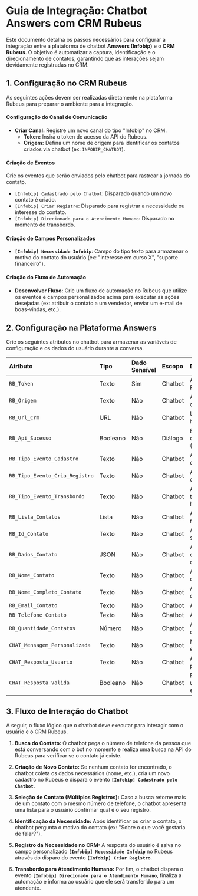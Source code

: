 # Guia de Integração: Chatbot Answers com CRM Rubeus

Este documento detalha os passos necessários para configurar a integração entre a plataforma de chatbot **Answers (Infobip)** e o **CRM Rubeus**. O objetivo é automatizar a captura, identificação e o direcionamento de contatos, garantindo que as interações sejam devidamente registradas no CRM.

## 1. Configuração no CRM Rubeus

As seguintes ações devem ser realizadas diretamente na plataforma Rubeus para preparar o ambiente para a integração.

#### Configuração do Canal de Comunicação
* **Criar Canal:** Registre um novo canal do tipo "Infobip" no CRM.
    * **Token:** Insira o token de acesso da API do Rubeus.
    * **Origem:** Defina um nome de origem para identificar os contatos criados via chatbot (ex: `INFOBIP_CHATBOT`).

#### Criação de Eventos
Crie os eventos que serão enviados pelo chatbot para rastrear a jornada do contato.
* `[Infobip] Cadastrado pelo Chatbot`: Disparado quando um novo contato é criado.
* `[Infobip] Criar Registro`: Disparado para registrar a necessidade ou interesse do contato.
* `[Infobip] Direcionado para o Atendimento Humano`: Disparado no momento do transbordo.

#### Criação de Campos Personalizados
* **`[Infobip] Necessidade Infobip`**: Campo do tipo texto para armazenar o motivo do contato do usuário (ex: "interesse em curso X", "suporte financeiro").

#### Criação do Fluxo de Automação
* **Desenvolver Fluxo:** Crie um fluxo de automação no Rubeus que utilize os eventos e campos personalizados acima para executar as ações desejadas (ex: atribuir o contato a um vendedor, enviar um e-mail de boas-vindas, etc.).

## 2. Configuração na Plataforma Answers

Crie os seguintes atributos no chatbot para armazenar as variáveis de configuração e os dados do usuário durante a conversa.

| Atributo | Tipo | Dado Sensível | Escopo | Descrição |
| :--- | :--- | :--- | :--- | :--- |
| `RB_Token` | Texto | Sim | Chatbot | Armazena o token da API do Rubeus para autenticação. |
| `RB_Origem` | Texto | Não | Chatbot | Armazena o ID da origem configurada no Rubeus. |
| `RB_Url_Crm` | URL | Não | Chatbot | URL base da API do Rubeus (ex: `https://seu_crm.rubeus.com.br/`). |
| `RB_Api_Sucesso` | Booleano | Não | Diálogo | Flag para verificar se uma chamada à API foi bem-sucedida (`true`/`false`). |
| `RB_Tipo_Evento_Cadastro` | Texto | Não | Chatbot | Armazena o ID do evento de cadastro no Rubeus. |
| `RB_Tipo_Evento_Cria_Registro` | Texto | Não | Chatbot | Armazena o ID do evento para criar um registro de interesse. |
| `RB_Tipo_Evento_Transbordo` | Texto | Não | Chatbot | Armazena o ID do evento de transbordo para atendimento humano. |
| `RB_Lista_Contatos` | Lista | Não | Chatbot | Armazena a lista de contatos retornada pela API do Rubeus. |
| `RB_Id_Contato` | Texto | Não | Chatbot | Armazena o ID do contato selecionado no Rubeus. |
| `RB_Dados_Contato` | JSON | Não | Chatbot | Armazena o objeto JSON completo com os dados do contato. |
| `RB_Nome_Contato` | Texto | Não | Chatbot | Armazena o primeiro nome do contato. |
| `RB_Nome_Completo_Contato` | Texto | Não | Chatbot | Armazena o nome completo do contato. |
| `RB_Email_Contato` | Texto | Não | Chatbot | Armazena o e-mail do contato. |
| `RB_Telefone_Contato` | Texto | Não | Chatbot | Armazena o telefone do contato. |
| `RB_Quantidade_Contatos` | Número | Não | Chatbot | Armazena a quantidade de contatos encontrados na busca. |
| `CHAT_Mensagem_Personalizada` | Texto | Não | Chatbot | Mensagem dinâmica a ser exibida para o usuário. |
| `CHAT_Resposta_Usuario` | Texto | Não | Chatbot | Armazena a resposta fornecida pelo usuário. |
| `CHAT_Resposta_Valida` | Booleano | Não | Chatbot | Flag para validar se a resposta do usuário atende ao formato esperado. |

## 3. Fluxo de Interação do Chatbot

A seguir, o fluxo lógico que o chatbot deve executar para interagir com o usuário e o CRM Rubeus.

1.  **Busca do Contato:** O chatbot pega o número de telefone da pessoa que está conversando com o bot no momento e realiza uma busca na API do Rubeus para verificar se o contato já existe.

2.  **Criação de Novo Contato:** Se nenhum contato for encontrado, o chatbot coleta os dados necessários (nome, etc.), cria um novo cadastro no Rubeus e dispara o evento **`[Infobip] Cadastrado pelo Chatbot`**.

3.  **Seleção de Contato (Múltiplos Registros):** Caso a busca retorne mais de um contato com o mesmo número de telefone, o chatbot apresenta uma lista para o usuário confirmar qual é o seu registro.

4.  **Identificação da Necessidade:** Após identificar ou criar o contato, o chatbot pergunta o motivo do contato (ex: "Sobre o que você gostaria de falar?").

5.  **Registro da Necessidade no CRM:** A resposta do usuário é salva no campo personalizado **`[Infobip] Necessidade Infobip`** no Rubeus através do disparo do evento **`[Infobip] Criar Registro`**.

6.  **Transbordo para Atendimento Humano:** Por fim, o chatbot dispara o evento **`[Infobip] Direcionado para o Atendimento Humano`**, finaliza a automação e informa ao usuário que ele será transferido para um atendente.